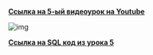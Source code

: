 [**Ссылка на 5-ый видеоурок на Youtube**](https://youtu.be/xn-awH1n6QM)

![img](https://github.com/Data-Learn/sql-101/blob/main/SQL-101%20Modules/Module%201/Lesson%205/images/lesson%205.png)

[**Ссылка на SQL код из урока 5**](https://raw.githubusercontent.com/Data-Learn/sql-101/main/SQL-101%20Modules/Module%201/Lesson%205/SQL%20%D1%84%D0%B0%D0%B9%D0%BB%D1%8B/SQL%20%D0%BA%D0%BE%D0%B4%20%D0%B8%D0%B7%20%D1%83%D1%80%D0%BE%D0%BA%D0%B0%205.sql)

